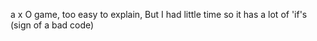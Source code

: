 a x O game, too easy to explain, But I had little time so it has a lot of 'if's (sign of a bad code)
